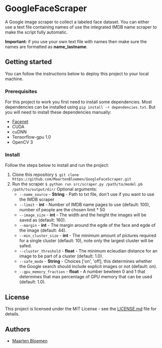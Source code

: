 # GoogleFaceScraper
A Google image scraper to collect a labeled face dataset. You can either use a text file containing names of use the integrated IMDB name scraper to make the script fully automatic.

**Important:** if you use your own text file with names then make sure the names are formatted as **name_lastname**.

## Getting started
You can follow the instructions below to deploy this project to your local machine.

### Prerequisites
For this project to work you first need to install some dependencies. Most dependencies can be installed using `pip install -r dependencies.txt`. But you will need to install these dependencies manually:

* [Facenet](https://github.com/davidsandberg/facenet)
* CUDA
* cuDNN
* Tensorflow-gpu 1.0
* OpenCV 3

### Install
Follow the steps below to install and run the project:
1. Clone this repository `$ git clone https://github.com/MaartenBloemen/GoogleFaceScraper.git`
2. Run the scraper `$ python run src/scraper.py /path/to/model.pb /path/to/output/dir/`
	Optional arguments:
	*  `--name_source` - **String** - Path to txt file, don't use if you want to use the IMDB scraper
	*  `--limit` - **int** - Number of IMDB name pages to use (default: 100), number of people are the chosen limit * 50
	*  `--image_size` - **int** - The width and the height the images will be saved as (default: 160).
	* `--margin` - **int** - The margin around the egde of the face and egde of the image (default: 44).
	* `--min_cluster_size` - **int** - The minimum amount of pictures required for a single cluster (default: 10), note only the largest cluster will be safed.
	* `--cluster_threshold` - **float** - The minimum ecleudian distance for an image to be part of a cluster (default: 1.0).
	* `--safe_mode` - **String** - Choices ['on', 'off], this determines whether the Google search should include explicit images or not (default: on).
	* `--gpu_memory_fraction` - **float** - A number bewteen 0 and 1 that determines that max percentage of GPU memory that can be used (default: 1.0).

## License
This project is licensed under the MIT License - see the [LICENSE.md](https://github.com/MaartenBloemen/GoogleFaceScraper/blob/master/LICENSE.md)  file for details.

## Authors
* [Maarten Bloemen](https://github.com/MaartenBloemen) 